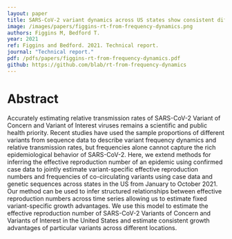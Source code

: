 ```yaml
---
layout: paper
title: SARS-CoV-2 variant dynamics across US states show consistent differences in effective reproduction numbers
image: /images/papers/figgins-rt-from-frequency-dynamics.png
authors: Figgins M, Bedford T.
year: 2021
ref: Figgins and Bedford. 2021. Technical report.
journal: "Technical report."
pdf: /pdfs/papers/figgins-rt-from-frequency-dynamics.pdf
github: https://github.com/blab/rt-from-frequency-dynamics
---
```


# Abstract

Accurately estimating relative transmission rates of SARS-CoV-2 Variant of Concern and Variant of Interest viruses remains a scientific and public health priority. Recent studies have used the sample proportions of different variants from sequence data to describe variant frequency dynamics and relative transmission rates, but frequencies alone cannot capture the rich epidemiological behavior of SARS-CoV-2. Here, we extend methods for inferring the effective reproduction number of an epidemic using confirmed case data to jointly estimate variant-specific effective reproduction numbers and frequencies of co-circulating variants using case data and genetic sequences across states in the US from January to October 2021. Our method can be used to infer structured relationships between effective reproduction numbers across time series allowing us to estimate fixed variant-specific growth advantages. We use this model to estimate the effective reproduction number of SARS-CoV-2 Variants of Concern and Variants of Interest in the United States and estimate consistent growth advantages of particular variants across different locations.
